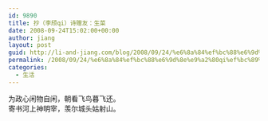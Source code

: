 ```yaml
---
id: 9890
title: 抄（李颀qi）诗赠友：生菜
date: 2008-09-24T15:02:00+00:00
author: jiang
layout: post
guid: http://li-and-jiang.com/blog/2008/09/24/%e6%8a%84%ef%bc%88%e6%9d%8e%e9%a2%80qi%ef%bc%89%e8%af%97%e8%b5%a0%e5%8f%8b%ef%bc%9a%e7%94%9f%e8%8f%9c/
permalink: /2008/09/24/%e6%8a%84%ef%bc%88%e6%9d%8e%e9%a2%80qi%ef%bc%89%e8%af%97%e8%b5%a0%e5%8f%8b%ef%bc%9a%e7%94%9f%e8%8f%9c/
categories:
  - 生活
---
```

<div>
  <font face="Arial">为政心闲物自闲，朝看飞鸟暮飞还。</font>
</div>

<div>
  <font face="Arial">寄书河上神明宰，羡尔城头姑射山。</font>
</div>